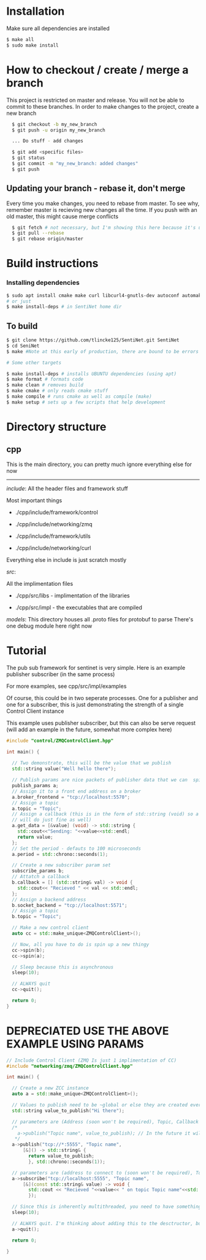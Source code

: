 # Installation

Make sure all dependencies are installed 

``` bash
$ make all
$ sudo make install
```



# How to checkout / create / merge a branch

This project is restricted on master and release. You will not be able to commit to these branches. In order to make changes to the project, create a new branch

```bash
  $ git checkout -b my_new_branch
  $ git push -u origin my_new_branch

  ... Do stuff - add changes

  $ git add <specific files>
  $ git status
  $ git commit -m "my_new_branch: added changes"
  $ git push
```

## Updating your branch - rebase it, don't merge 
Every time you make changes, you need to rebase from master. To see why, remember master is recieving new changes all the time. If you push with an old master, this might cause merge conflicts
``` bash
  $ git fetch # not necessary, but I'm showing this here because it's useful to update your branches
  $ git pull --rebase
  $ git rebase origin/master
```

# Build instructions

### Installing dependencies
```bash
$ sudo apt install cmake make curl libcurl4-gnutls-dev autoconf automake libtool g++ unzip libzmq3-dev
# or just
$ make install-deps # in SentiNet home dir
```
  
## To build
``` bash 
$ git clone https://github.com/tlincke125/SentiNet.git SentiNet
$ cd SeniNet
$ make #Note at this early of production, there are bound to be errors

# Some other targets

$ make install-deps # installs UBUNTU dependencies (using apt)
$ make format # formats code
$ make clean # removes build
$ make cmake # only reads cmake stuff
$ make compile # runs cmake as well as compile (make)
$ make setup # sets up a few scripts that help development
```
#  Directory structure

## cpp
This is the main directory, you can pretty much ignore everything else for now
***
*include*:
All the header files and framework stuff

Most important things

- ./cpp/include/framework/control

- ./cpp/include/networking/zmq

- ./cpp/include/framework/utils

- ./cpp/include/networking/curl

Everything else in include is just scratch mostly

*src*:

All the implimentation files

- ./cpp/src/libs - implimentation of the libraries

- ./cpp/src/impl - the executables that are compiled


*models*:
This directory houses all .proto files for protobuf to parse
There's one debug module here right now


# Tutorial

The pub sub framework for sentinet is very simple. Here is an example publisher subscriber (in the same process)

For more examples, see cpp/src/impl/examples

Of course, this could be in two seperate processes. One for a publisher and one for a subscriber, this is just demonstrating the strength of a single Control Client instance

This example uses publisher subscriber, but this can also be serve request (will add an example in the future, somewhat more complex here)


```cpp
#include "control/ZMQControlClient.hpp"

int main() {
  
  // Two demonstrate, this will be the value that we publish
  std::string value("Well hello there");

  // Publish params are nice packets of publisher data that we can  spin up
  publish_params a;
  // Assign it to a front end address on a broker
  a.broker_frontend = "tcp://localhost:5570";
  // Assign a topic
  a.topic = "Topic";
  // Assign a callback (this is in the form of std::string (void) so a regular function
  // will do just fine as well)
  a.get_data = [&value] (void) -> std::string {
    std::cout<<"Sending: "<<value<<std::endl;
    return value;
  };  
  // Set the period - defauts to 100 microseconds
  a.period = std::chrono::seconds(1);

  // Create a new subscriber param set
  subscribe_params b;
  // Attatch a callback
  b.callback = [] (std::string& val) -> void {
    std::cout<< "Recieved " << val << std::endl;
  };  
  // Assign a backend address
  b.socket_backend = "tcp://localhost:5571";
  // Assign a topic
  b.topic = "Topic";

  // Make a new control client
  auto cc = std::make_unique<ZMQControlClient>();

  // Now, all you have to do is spin up a new thingy
  cc->spin(b);
  cc->spin(a);

  // Sleep because this is asynchronous
  sleep(10);

  // ALWAYS quit
  cc->quit();

  return 0;
}
```


# DEPRECIATED USE THE ABOVE EXAMPLE USING PARAMS
```cpp
// Include Control Client (ZMQ Is just 1 implimentation of CC)
#include "networking/zmq/ZMQControlClient.hpp"

int main() {

  // Create a new ZCC instance
  auto a = std::make_unique<ZMQControlClient>();

  // Values to publish need to be ~global or else they are created everytime a publisher wants to publish
  std::string value_to_publish("Hi there");

  // parameters are (Address (soon won't be required), Topic, Callback function, period)
  /*
    a->publish("Topic name", value_to_publish); // In the future it will be this easy. This is like a 5 minute addition
   */
  a->publish("tcp://*:5555", "Topic name",
      [&]() -> std::string& {
        return value_to_publish;
        }, std::chrono::seconds(1));

  // parameters are (address to connect to (soon won't be required), Topic, callback)
  a->subscribe("tcp://localhost:5555", "Topic name", 
      [&](const std::string& value) -> void {
        std::cout << "Recieved "<<value<< " on topic Topic name"<<std::endl;
        });

  // Since this is inherently multithreaded, you need to have something else going on, a simple while(1) works too
  sleep(10);

  // ALWAYS quit. I'm thinking about adding this to the desctructor, but for now, quit, this terminates threads and stops callbacks
  a->quit();

  return 0;

}
```
